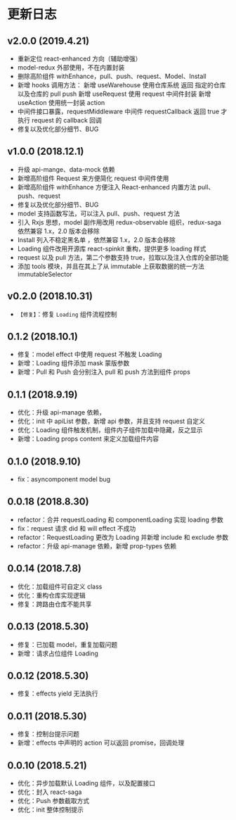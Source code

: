# 更新日志

## v2.0.0 (2019.4.21)

-   重新定位 react-enhanced 方向（辅助增强）
-   model-redux 外部使用，不在内置封装
-   删除高阶组件 withEnhance，pull、push、request、Model、Install
-   新增 hooks 调用方法：
    新增 useWarehouse 使用仓库系统 返回 指定的仓库以及仓库的 pull push
    新增 useRequest 使用 request 中间件封装
    新增 useAction 使用统一封装 action
-   中间件接口暴露，requestMiddleware 中间件 requestCallback 返回 true 才执行 request 的 callback 回调
-   修复以及优化部分细节、BUG

## v1.0.0 (2018.12.1)

-   升级 api-mange、data-mock 依赖
-   新增高阶组件 Request 来方便简化 request 中间件使用
-   新增高阶组件 withEnhance 方便注入 React-enhanced 内置方法 pull、push、request
-   修复以及优化部分细节、BUG
-   model 支持函数写法，可以注入 pull、push、request 方法
-   引入 Rxjs 思想，model 副作用改用 redux-observable 组织，redux-saga 依然兼容 1.x，2.0 版本会移除
-   Install 列入不稳定黑名单 ，依然兼容 1.x，2.0 版本会移除
-   Loading 组件改用开源库 react-spinkit 重构，提供更多 loading 样式
-   request 以及 pull 方法，第二个参数支持 true，拉取以及注入仓库的全部功能
-   添加 tools 模块，并且在其上了从 immutable 上获取数据的统一方法 immutableSelector

## v0.2.0 (2018.10.31)

-   `【修复】`：修复 `Loading` 组件流程控制

## 0.1.2 (2018.10.1)

-   修复：model effect 中使用 request 不触发 Loading
-   新增：Loading 组件添加 mask 蒙版参数
-   新增：Pull 和 Push 会分别注入 pull 和 push 方法到组件 props

## 0.1.1 (2018.9.19)

-   优化：升级 api-manage 依赖，
-   优化：init 中 apiList 参数，新增 api 参数，并且支持 request 自定义
-   优化：Loading 组件触发机制，组件内子组件加载中隐藏，反之显示
-   新增：Loading props content 来定义加载组件内容

## 0.1.0 (2018.9.10)

-   fix：asyncomponent model bug

## 0.0.18 (2018.8.30)

-   refactor：合并 requestLoading 和 componentLoading 实现 loading 参数
-   fix：request 请求 did 和 will effect 不成功
-   refactor：RequestLoading 更改为 Loading 并新增 include 和 exclude 参数
-   refactor：升级 api-manage 依赖，新增 prop-types 依赖

## 0.0.14 (2018.7.8)

-   优化：加载组件可自定义 class
-   优化：重构仓库实现逻辑
-   修复：跨路由仓库不能共享

## 0.0.13 (2018.5.30)

-   修复：已加载 model，重复加载问题
-   新增：请求占位组件 Loading

## 0.0.12 (2018.5.30)

-   修复：effects yield 无法执行

## 0.0.11 (2018.5.30)

-   修复：控制台提示问题
-   新增：effects 中声明的 action 可以返回 promise，回调处理

## 0.0.10 (2018.5.21)

-   优化：异步加载默认 Loading 组件，以及配置接口
-   优化：封入 react-saga
-   优化：Push 参数截取方式
-   优化：init 整体控制提示
